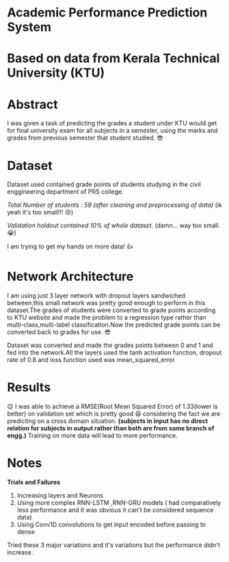 # Academic Performance Prediction System
# Based on data from Kerala Technical University (KTU) 
# Abstract
I was given a task of predicting the grades a student under KTU would get for final university exam for all subjects in a semester, using the marks and grades from previous semester that student studied. :sunglasses:
# Dataset
  Dataset used contained grade points of students studying in the civil enggineering department of PRS college.

*Total Number of students : 59 (after cleaning and preprocessing of data)*  (ik yeah it's too small!!! :cry:)

*Validation holdout contained 10% of whole dataset.* (damn... way too small. :sob:)

I am trying to get my hands on more data! :thumbsup:
# Network Architecture
I am using just 3 layer network with dropout layers sandwiched between,this small network was pretty good enough to perform in this dataset.The grades of students were converted to grade points according to KTU website and made the problem to a regression type rather than multi-class,multi-label classification.Now the predicted grade points can be converted back to grades for use. :sunglasses:

Dataset was converted and made the grades points between 0 and 1 and fed into the network.All the layers used the tanh activation function, dropout rate of 0.8 and loss function used was mean_squared_error

# Results
:relieved:
I was able to achieve a RMSE(Root Mean Squared Error) of 1.33(lower is better) on validation set which is pretty good :satisfied: considering the fact we are predicting on a cross domain situation. **(subjects in input has no direct relation for subjects in output rather than both are from same branch of engg.)**
Training on more data will lead to more performance.

# Notes
**Trials and Failures**

1. Increasing layers and Neurons 
2. Using more complex RNN-LSTM ,RNN-GRU models ( had comparatively less performance and it was obvious it can't be considered sequence data)
3. Using Conv1D convolutions to get input encoded before passing to dense 

Tried these 3 major variations and it's variations but the performance didn't increase.
